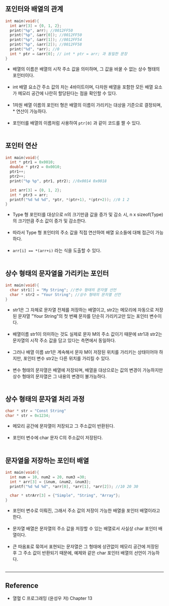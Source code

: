 포인터와 배열의 관계
--------------------

```C
int main(void){
  int arr[3] = {0, 1, 2};
  print("%p", arr); //0012FF50
  print("%p", &arr[0]); //0012FF50
  print("%p", &arr[1]); //0012FF54
  print("%p", &arr[2]); //0012FF58
  print("%d", *arr); //0
  int * ptr = &arr[0]; // int * ptr = arr; 과 동일한 문장
}
```

-	배열의 이름은 배열의 시작 주소 값을 의미하며, 그 값을 바꿀 수 없는 상수 형태의 포인터이다.<br><br>
-	int 배열 요소간 주소 값의 차는 4바이트이며, 다차원 배열을 포함한 모든 배열 요소가 메모리 공간에 나란히 할당된다는 점을 확인할 수 있다.<br><br>
-	1차원 배열 이름의 포인터 형은 배열의 이름이 가리키는 대상을 기준으로 결정되며, \* 연산이 가능하다.<br><br>
-	포인터를 배열의 이름처럼 사용하여 `ptr[0]` 과 같이 코드를 짤 수 있다.<br><br>

포인터 연산
-----------

```C
int main(void){
  int * ptr1 = 0x0010;
  double * ptr2 = 0x0010;
  ptr1++;
  ptr2++;
  print("%p %p", ptr1, ptr2); //0x0014 0x0018

  int arr[3] = {0, 1, 2};
  int * ptr3 = arr;
  printf("%d %d %d", *ptr, *(ptr+1), *(ptr+2)); //0 1 2  
}
```

-	Type 형 포인터를 대상으로 n의 크기만큼 값을 증가 및 감소 시, n x sizeof(Type) 의 크기만큼 주소 값이 증가 및 감소한다.<br><br>
-	따라서 Type 형 포인터의 주소 값을 직접 연산하여 배열 요소들에 대해 접근이 가능하다.<br><br>
-	`arr[i] == *(arr+i)` 라는 식을 도출할 수 있다.<br><br>

상수 형태의 문자열을 가리키는 포인터
------------------------------------

```C
int main(void){
  char str1[] = "My String"; //변수 형태의 문자열 선언
  char * str2 = "Your String"; //상수 형태의 문자열 선언
}
```

-	str1은 그 자체로 문자열 전체를 저장하는 배열이고, str2는 메모리에 자동으로 저장된 문자열 "Your String"의 첫 번째 문자를 단순히 가리키고만 있는 포인터 변수이다.<br><br>
-	배열이름 str1이 의미하는 것도 실제로 문자 M의 주소 값이기 때문에 str1과 str2는 문자열의 시작 주소 값을 담고 있다는 측면에서 동일하다.<br><br>
-	그러나 배열 이름 str1은 계속해서 문자 M이 저장된 위치를 가리키는 상태이어야 하지만, 포인터 변수 str2는 다른 위치를 가리킬 수 있다.<br><br>
-	변수 형태의 문자열은 배열에 저장되며, 배열을 대상으로는 값의 변경이 가능하지만 상수 형태의 문자열은 그 내용의 변경이 불가능하다.<br><br>

상수 형태의 문자열 처리 과정
----------------------------

```C
char * str = "Const String"
char * str = 0x1234;
```

-	메모리 공간에 문자열이 저장되고 그 주소값이 반환된다.<br><br>
-	포인터 변수에 char 문자 C의 주소값이 저장된다.<br><br>

문자열을 저장하는 포인터 배열
-----------------------------

```C
int main(void){
  int num = 10, num2 = 20, num3 =30;
  int * arr[3] = {&num, &num2, &num3};
  printf("%d %d %d", *arr[0], *arr[1], *arr[2]); //10 20 30

  char * strArr[3] = {"Simple", "String", "Array"};
}
```

-	포인터 변수로 이뤄진, 그래서 주소 값의 저장이 가능한 배열을 포인터 배열이라고 한다.<br><br>
-	문자열 배열은 문자열의 주소 값을 저장할 수 있는 배열로서 사실상 char 포인터 배열이다.<br><br>
-	큰 따옴표로 묶여서 표현되는 문자열은 그 형태에 상관없이 메모리 공간에 저장된 후 그 주소 값이 반환되기 때문에, 예제와 같은 char 포인터 배열의 선언이 가능하다.<br><br>

---

Reference
---------

-	열혈 C 프로그래밍 (윤성우 저) Chapter 13
